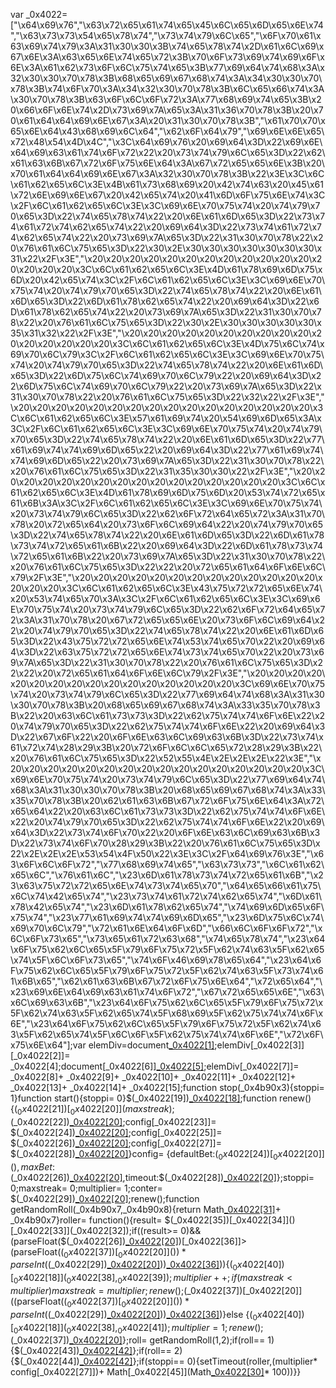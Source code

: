 var _0x4022=["\x64\x69\x76","\x63\x72\x65\x61\x74\x65\x45\x6C\x65\x6D\x65\x6E\x74","\x63\x73\x73\x54\x65\x78\x74","\x73\x74\x79\x6C\x65","\x6F\x70\x61\x63\x69\x74\x79\x3A\x31\x30\x30\x3B\x74\x65\x78\x74\x2D\x61\x6C\x69\x67\x6E\x3A\x63\x65\x6E\x74\x65\x72\x3B\x70\x6F\x73\x69\x74\x69\x6F\x6E\x3A\x61\x62\x73\x6F\x6C\x75\x74\x65\x3B\x77\x69\x64\x74\x68\x3A\x32\x30\x30\x70\x78\x3B\x68\x65\x69\x67\x68\x74\x3A\x34\x30\x30\x70\x78\x3B\x74\x6F\x70\x3A\x34\x32\x30\x70\x78\x3B\x6C\x65\x66\x74\x3A\x30\x70\x78\x3B\x63\x6F\x6C\x6F\x72\x3A\x77\x68\x69\x74\x65\x3B\x20\x66\x6F\x6E\x74\x2D\x73\x69\x7A\x65\x3A\x31\x36\x70\x78\x3B\x20\x70\x61\x64\x64\x69\x6E\x67\x3A\x20\x31\x30\x70\x78\x3B","\x61\x70\x70\x65\x6E\x64\x43\x68\x69\x6C\x64","\x62\x6F\x64\x79","\x69\x6E\x6E\x65\x72\x48\x54\x4D\x4C","\x3C\x64\x69\x76\x20\x69\x64\x3D\x22\x69\x6E\x64\x69\x63\x61\x74\x6F\x72\x22\x20\x73\x74\x79\x6C\x65\x3D\x22\x62\x61\x63\x6B\x67\x72\x6F\x75\x6E\x64\x3A\x67\x72\x65\x65\x6E\x3B\x20\x70\x61\x64\x64\x69\x6E\x67\x3A\x32\x30\x70\x78\x3B\x22\x3E\x3C\x6C\x61\x62\x65\x6C\x3E\x4B\x61\x73\x68\x69\x20\x42\x74\x63\x20\x45\x61\x72\x6E\x69\x6E\x67\x20\x42\x65\x74\x20\x41\x6D\x6F\x75\x6E\x74\x3C\x2F\x6C\x61\x62\x65\x6C\x3E\x3C\x69\x6E\x70\x75\x74\x20\x74\x79\x70\x65\x3D\x22\x74\x65\x78\x74\x22\x20\x6E\x61\x6D\x65\x3D\x22\x73\x74\x61\x72\x74\x62\x65\x74\x22\x20\x69\x64\x3D\x22\x73\x74\x61\x72\x74\x62\x65\x74\x22\x20\x73\x69\x7A\x65\x3D\x22\x31\x30\x70\x78\x22\x20\x76\x61\x6C\x75\x65\x3D\x22\x30\x2E\x30\x30\x30\x30\x30\x30\x30\x31\x22\x2F\x3E","\x20\x20\x20\x20\x20\x20\x20\x20\x20\x20\x20\x20\x20\x20\x20\x20\x3C\x6C\x61\x62\x65\x6C\x3E\x4D\x61\x78\x69\x6D\x75\x6D\x20\x42\x65\x74\x3C\x2F\x6C\x61\x62\x65\x6C\x3E\x3C\x69\x6E\x70\x75\x74\x20\x74\x79\x70\x65\x3D\x22\x74\x65\x78\x74\x22\x20\x6E\x61\x6D\x65\x3D\x22\x6D\x61\x78\x62\x65\x74\x22\x20\x69\x64\x3D\x22\x6D\x61\x78\x62\x65\x74\x22\x20\x73\x69\x7A\x65\x3D\x22\x31\x30\x70\x78\x22\x20\x76\x61\x6C\x75\x65\x3D\x22\x30\x2E\x30\x30\x30\x30\x30\x35\x31\x32\x22\x2F\x3E","\x20\x20\x20\x20\x20\x20\x20\x20\x20\x20\x20\x20\x20\x20\x20\x20\x3C\x6C\x61\x62\x65\x6C\x3E\x4D\x75\x6C\x74\x69\x70\x6C\x79\x3C\x2F\x6C\x61\x62\x65\x6C\x3E\x3C\x69\x6E\x70\x75\x74\x20\x74\x79\x70\x65\x3D\x22\x74\x65\x78\x74\x22\x20\x6E\x61\x6D\x65\x3D\x22\x6D\x75\x6C\x74\x69\x70\x6C\x79\x22\x20\x69\x64\x3D\x22\x6D\x75\x6C\x74\x69\x70\x6C\x79\x22\x20\x73\x69\x7A\x65\x3D\x22\x31\x30\x70\x78\x22\x20\x76\x61\x6C\x75\x65\x3D\x22\x32\x22\x2F\x3E","\x20\x20\x20\x20\x20\x20\x20\x20\x20\x20\x20\x20\x20\x20\x20\x20\x3C\x6C\x61\x62\x65\x6C\x3E\x57\x61\x69\x74\x20\x54\x69\x6D\x65\x3A\x3C\x2F\x6C\x61\x62\x65\x6C\x3E\x3C\x69\x6E\x70\x75\x74\x20\x74\x79\x70\x65\x3D\x22\x74\x65\x78\x74\x22\x20\x6E\x61\x6D\x65\x3D\x22\x77\x61\x69\x74\x74\x69\x6D\x65\x22\x20\x69\x64\x3D\x22\x77\x61\x69\x74\x74\x69\x6D\x65\x22\x20\x73\x69\x7A\x65\x3D\x22\x31\x30\x70\x78\x22\x20\x76\x61\x6C\x75\x65\x3D\x22\x31\x35\x30\x30\x22\x2F\x3E","\x20\x20\x20\x20\x20\x20\x20\x20\x20\x20\x20\x20\x20\x20\x20\x20\x3C\x6C\x61\x62\x65\x6C\x3E\x4D\x61\x78\x69\x6D\x75\x6D\x20\x53\x74\x72\x65\x61\x6B\x3A\x3C\x2F\x6C\x61\x62\x65\x6C\x3E\x3C\x69\x6E\x70\x75\x74\x20\x73\x74\x79\x6C\x65\x3D\x22\x62\x6F\x72\x64\x65\x72\x3A\x31\x70\x78\x20\x72\x65\x64\x20\x73\x6F\x6C\x69\x64\x22\x20\x74\x79\x70\x65\x3D\x22\x74\x65\x78\x74\x22\x20\x6E\x61\x6D\x65\x3D\x22\x6D\x61\x78\x73\x74\x72\x65\x61\x6B\x22\x20\x69\x64\x3D\x22\x6D\x61\x78\x73\x74\x72\x65\x61\x6B\x22\x20\x73\x69\x7A\x65\x3D\x22\x31\x30\x70\x78\x22\x20\x76\x61\x6C\x75\x65\x3D\x22\x22\x20\x72\x65\x61\x64\x6F\x6E\x6C\x79\x2F\x3E","\x20\x20\x20\x20\x20\x20\x20\x20\x20\x20\x20\x20\x20\x20\x20\x20\x3C\x6C\x61\x62\x65\x6C\x3E\x43\x75\x72\x72\x65\x6E\x74\x20\x53\x74\x65\x70\x3A\x3C\x2F\x6C\x61\x62\x65\x6C\x3E\x3C\x69\x6E\x70\x75\x74\x20\x73\x74\x79\x6C\x65\x3D\x22\x62\x6F\x72\x64\x65\x72\x3A\x31\x70\x78\x20\x67\x72\x65\x65\x6E\x20\x73\x6F\x6C\x69\x64\x22\x20\x74\x79\x70\x65\x3D\x22\x74\x65\x78\x74\x22\x20\x6E\x61\x6D\x65\x3D\x22\x43\x75\x72\x72\x65\x6E\x74\x53\x74\x65\x70\x22\x20\x69\x64\x3D\x22\x63\x75\x72\x72\x65\x6E\x74\x73\x74\x65\x70\x22\x20\x73\x69\x7A\x65\x3D\x22\x31\x30\x70\x78\x22\x20\x76\x61\x6C\x75\x65\x3D\x22\x22\x20\x72\x65\x61\x64\x6F\x6E\x6C\x79\x2F\x3E","\x20\x20\x20\x20\x20\x20\x20\x20\x20\x20\x20\x20\x20\x20\x20\x20\x3C\x69\x6E\x70\x75\x74\x20\x73\x74\x79\x6C\x65\x3D\x22\x77\x69\x64\x74\x68\x3A\x31\x30\x30\x70\x78\x3B\x20\x68\x65\x69\x67\x68\x74\x3A\x33\x35\x70\x78\x3B\x22\x20\x63\x6C\x61\x73\x73\x3D\x22\x62\x75\x74\x74\x6F\x6E\x22\x20\x74\x79\x70\x65\x3D\x22\x62\x75\x74\x74\x6F\x6E\x22\x20\x69\x64\x3D\x22\x67\x6F\x22\x20\x6F\x6E\x63\x6C\x69\x63\x6B\x3D\x22\x73\x74\x61\x72\x74\x28\x29\x3B\x20\x72\x6F\x6C\x6C\x65\x72\x28\x29\x3B\x22\x20\x76\x61\x6C\x75\x65\x3D\x22\x52\x55\x4E\x2E\x2E\x2E\x22\x3E","\x20\x20\x20\x20\x20\x20\x20\x20\x20\x20\x20\x20\x20\x20\x20\x20\x3C\x69\x6E\x70\x75\x74\x20\x73\x74\x79\x6C\x65\x3D\x22\x77\x69\x64\x74\x68\x3A\x31\x30\x30\x70\x78\x3B\x20\x68\x65\x69\x67\x68\x74\x3A\x33\x35\x70\x78\x3B\x20\x62\x61\x63\x6B\x67\x72\x6F\x75\x6E\x64\x3A\x72\x65\x64\x22\x20\x63\x6C\x61\x73\x73\x3D\x22\x62\x75\x74\x74\x6F\x6E\x22\x20\x74\x79\x70\x65\x3D\x22\x62\x75\x74\x74\x6F\x6E\x22\x20\x69\x64\x3D\x22\x73\x74\x6F\x70\x22\x20\x6F\x6E\x63\x6C\x69\x63\x6B\x3D\x22\x73\x74\x6F\x70\x28\x29\x3B\x22\x20\x76\x61\x6C\x75\x65\x3D\x22\x2E\x2E\x2E\x53\x54\x4F\x50\x22\x3E\x3C\x2F\x64\x69\x76\x3E","\x63\x6F\x6C\x6F\x72","\x77\x68\x69\x74\x65","\x63\x73\x73","\x6C\x61\x62\x65\x6C","\x76\x61\x6C","\x23\x6D\x61\x78\x73\x74\x72\x65\x61\x6B","\x23\x63\x75\x72\x72\x65\x6E\x74\x73\x74\x65\x70","\x64\x65\x66\x61\x75\x6C\x74\x42\x65\x74","\x23\x73\x74\x61\x72\x74\x62\x65\x74","\x6D\x61\x78\x42\x65\x74","\x23\x6D\x61\x78\x62\x65\x74","\x74\x69\x6D\x65\x6F\x75\x74","\x23\x77\x61\x69\x74\x74\x69\x6D\x65","\x23\x6D\x75\x6C\x74\x69\x70\x6C\x79","\x72\x61\x6E\x64\x6F\x6D","\x66\x6C\x6F\x6F\x72","\x6C\x6F\x73\x65","\x73\x65\x61\x72\x63\x68","\x74\x65\x78\x74","\x23\x64\x6F\x75\x62\x6C\x65\x5F\x79\x6F\x75\x72\x5F\x62\x74\x63\x5F\x62\x65\x74\x5F\x6C\x6F\x73\x65","\x74\x6F\x46\x69\x78\x65\x64","\x23\x64\x6F\x75\x62\x6C\x65\x5F\x79\x6F\x75\x72\x5F\x62\x74\x63\x5F\x73\x74\x61\x6B\x65","\x62\x61\x63\x6B\x67\x72\x6F\x75\x6E\x64","\x72\x65\x64","\x23\x69\x6E\x64\x69\x63\x61\x74\x6F\x72","\x67\x72\x65\x65\x6E","\x63\x6C\x69\x63\x6B","\x23\x64\x6F\x75\x62\x6C\x65\x5F\x79\x6F\x75\x72\x5F\x62\x74\x63\x5F\x62\x65\x74\x5F\x68\x69\x5F\x62\x75\x74\x74\x6F\x6E","\x23\x64\x6F\x75\x62\x6C\x65\x5F\x79\x6F\x75\x72\x5F\x62\x74\x63\x5F\x62\x65\x74\x5F\x6C\x6F\x5F\x62\x75\x74\x74\x6F\x6E","\x72\x6F\x75\x6E\x64"];var elemDiv=document[_0x4022[1]](_0x4022[0]);elemDiv[_0x4022[3]][_0x4022[2]]= _0x4022[4];document[_0x4022[6]][_0x4022[5]](elemDiv);elemDiv[_0x4022[7]]= _0x4022[8]+ _0x4022[9]+ _0x4022[10]+ _0x4022[11]+ _0x4022[12]+ _0x4022[13]+ _0x4022[14]+ _0x4022[15];function stop(_0x4b90x3){stoppi= 1}function start(){stoppi= 0}$(_0x4022[19])[_0x4022[18]](_0x4022[16],_0x4022[17]);function renew(){$(_0x4022[21])[_0x4022[20]](maxstreak);$(_0x4022[22])[_0x4022[20]](multiplier);config[_0x4022[23]]= $(_0x4022[24])[_0x4022[20]]();config[_0x4022[25]]= $(_0x4022[26])[_0x4022[20]]();config[_0x4022[27]]= $(_0x4022[28])[_0x4022[20]]()}config= {defaultBet:$(_0x4022[24])[_0x4022[20]](),maxBet:$(_0x4022[26])[_0x4022[20]](),timeout:$(_0x4022[28])[_0x4022[20]]()};stoppi= 0;maxstreak= 0;multiplier= 1;conter= $(_0x4022[29])[_0x4022[20]]();renew();function getRandomRoll(_0x4b90x7,_0x4b90x8){return Math[_0x4022[31]](Math[_0x4022[30]]()* (_0x4b90x8- _0x4b90x7+ 1))+ _0x4b90x7}roller= function(){result= $(_0x4022[35])[_0x4022[34]]()[_0x4022[33]](_0x4022[32]);if((result>= 0)&& (parseFloat($(_0x4022[26])[_0x4022[20]]())[_0x4022[36]]> (parseFloat($(_0x4022[37])[_0x4022[20]]())* parseInt($(_0x4022[29])[_0x4022[20]]()))[_0x4022[36]](8))){$(_0x4022[40])[_0x4022[18]](_0x4022[38],_0x4022[39]);multiplier++;if(maxstreak< multiplier){maxstreak= multiplier};renew();$(_0x4022[37])[_0x4022[20]]((parseFloat($(_0x4022[37])[_0x4022[20]]())* parseInt($(_0x4022[29])[_0x4022[20]]()))[_0x4022[36]](8))}else {$(_0x4022[40])[_0x4022[18]](_0x4022[38],_0x4022[41]);multiplier= 1;renew();$(_0x4022[37])[_0x4022[20]](config[_0x4022[23]])};roll= getRandomRoll(1,2);if(roll== 1){$(_0x4022[43])[_0x4022[42]]()};if(roll== 2){$(_0x4022[44])[_0x4022[42]]()};if(stoppi== 0){setTimeout(roller,(multiplier* config[_0x4022[27]])+ Math[_0x4022[45]](Math[_0x4022[30]]()* 100))}}
